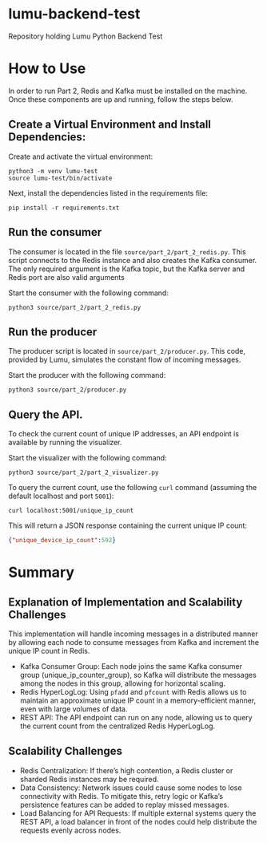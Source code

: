 # lumu-backend-test
Repository holding Lumu Python Backend Test

# How to Use
In order to run Part 2, Redis and Kafka must be installed on the machine. Once these components are up and running, follow the steps below.

## Create a Virtual Environment and Install Dependencies: 
Create and activate the virtual environment:

```shell
python3 -m venv lumu-test
source lumu-test/bin/activate
```

Next, install the dependencies listed in the requirements file:

```shell
pip install -r requirements.txt
```

## Run the consumer
The consumer is located in the file `source/part_2/part_2_redis.py`. This script connects to the Redis instance and also creates the Kafka consumer. The only required argument is the Kafka topic, but the Kafka server and Redis port are also valid arguments

Start the consumer with the following command:
```shell
python3 source/part_2/part_2_redis.py
```

## Run the producer
The producer script is located in  `source/part_2/producer.py`. This code, provided by Lumu, simulates the constant flow of incoming messages.

Start the producer with the following command:
```shell
python3 source/part_2/producer.py
```

## Query the API.
To check the current count of unique IP addresses, an API endpoint is available by running the visualizer.

Start the visualizer with the following command:
```shell
python3 source/part_2/part_2_visualizer.py
```

To query the current count, use the following `curl` command (assuming the default localhost and port `5001`):
```shell
curl localhost:5001/unique_ip_count
```

This will return a JSON response containing the current unique IP count:
```json
{"unique_device_ip_count":592}
```

# Summary

## Explanation of Implementation and Scalability Challenges
This implementation will handle incoming messages in a distributed manner by allowing each node to consume messages from Kafka and increment the unique IP count in Redis.

- Kafka Consumer Group: Each node joins the same Kafka consumer group (unique_ip_counter_group), so Kafka will distribute the messages among the nodes in this group, allowing for horizontal scaling.
- Redis HyperLogLog: Using `pfadd` and `pfcount` with Redis allows us to maintain an approximate unique IP count in a memory-efficient manner, even with large volumes of data.
- REST API: The API endpoint can run on any node, allowing us to query the current count from the centralized Redis HyperLogLog.
  
## Scalability Challenges
- Redis Centralization: If there’s high contention, a Redis cluster or sharded Redis instances may be required.
- Data Consistency: Network issues could cause some nodes to lose connectivity with Redis. To mitigate this, retry logic or Kafka’s persistence features can be added to replay missed messages.
- Load Balancing for API Requests: If multiple external systems query the REST API, a load balancer in front of the nodes could help distribute the requests evenly across nodes.
